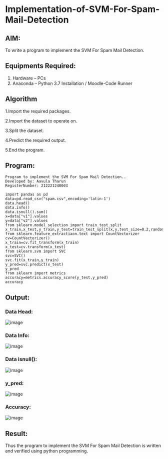 # Implementation-of-SVM-For-Spam-Mail-Detection

## AIM:
To write a program to implement the SVM For Spam Mail Detection.

## Equipments Required:
1. Hardware – PCs
2. Anaconda – Python 3.7 Installation / Moodle-Code Runner

## Algorithm
1.Import the required packages.

2.Import the dataset to operate on.

3.Split the dataset.

4.Predict the required output.

5.End the program. 

## Program:
```
Program to implement the SVM For Spam Mail Detection..
Developed by: Aavula Tharun
RegisterNumber: 212221240003

import pandas as pd
data=pd.read_csv("spam.csv",encoding='latin-1')
data.head()
data.info()
data.isnull().sum()
x=data["v1"].values
y=data["v2"].values
from sklearn.model_selection import train_test_split
x_train,x_test,y_train,y_test=train_test_split(x,y,test_size=0.2,random_state=0)
from sklearn.feature_extractiaon.text import CountVectorizer
cv=CountVectorizer()
x_train=cv.fit_transform(x_train)
x_test=cv.transform(x_test)
from sklearn.svm import SVC
svc=SVC()
svc.fit(x_train,y_train)
y_pred=svc.predict(x_test)
y_pred
from sklearn import metrics
accuracy=metrics.accuracy_score(y_test,y_pred)
accuracy
```

## Output:
### Data Head:
![image](https://user-images.githubusercontent.com/93427201/173607454-7cd13092-5f36-430d-ab16-bb9a566a63d6.png)

### Data Info:
![image](https://user-images.githubusercontent.com/93427201/173607604-905180f5-96c1-4f4f-aef4-1b6af4d13a3a.png)

### Data isnull():
![image](https://user-images.githubusercontent.com/93427201/173607749-93b839a9-a7c0-455f-bd06-8808c3f19939.png)

### y_pred:
![image](https://user-images.githubusercontent.com/93427201/173607839-47466fd3-cee9-45e6-9d81-2098688a3f16.png)

### Accuracy:
![image](https://user-images.githubusercontent.com/93427201/173608031-788d7fbf-fbb3-4c04-a4fb-1161e5b93d96.png)



## Result:
Thus the program to implement the SVM For Spam Mail Detection is written and verified using python programming.
